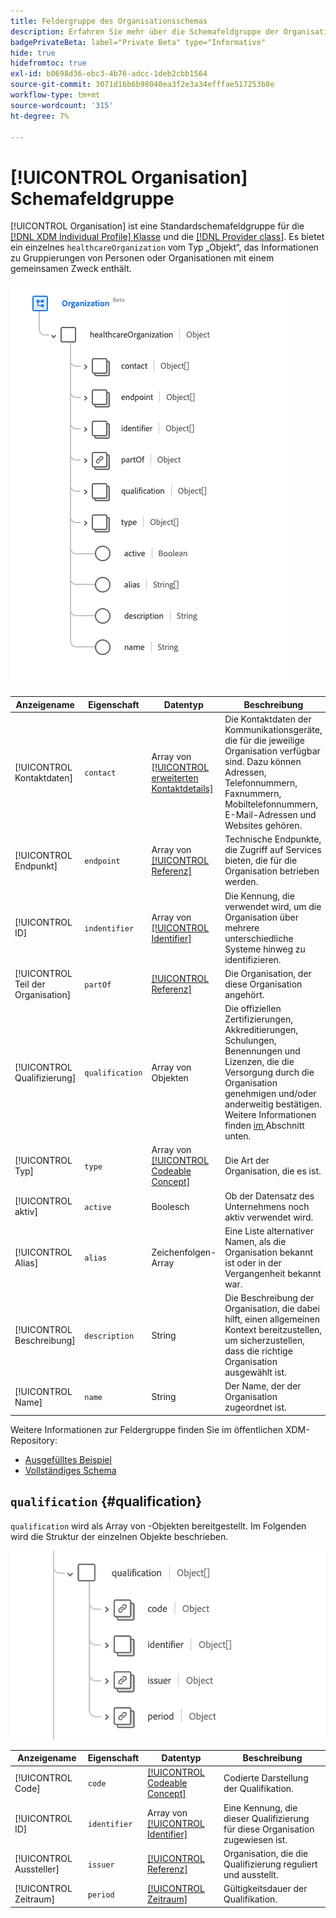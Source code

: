 ```yaml
---
title: Feldergruppe des Organisationsschemas
description: Erfahren Sie mehr über die Schemafeldgruppe der Organisation.
badgePrivateBeta: label="Private Beta" type="Informative"
hide: true
hidefromtoc: true
exl-id: b0698d36-ebc3-4b76-adcc-1deb2cbb1564
source-git-commit: 3071d16b6b98040ea3f2e3a34efffae517253b8e
workflow-type: tm+mt
source-wordcount: '315'
ht-degree: 7%

---
```


# [!UICONTROL Organisation] Schemafeldgruppe

[!UICONTROL Organisation] ist eine Standardschemafeldgruppe für die [[!DNL XDM Individual Profile] Klasse](../../../classes/individual-profile.md) und die [[!DNL Provider class]](../../../classes/provider.md). Es bietet ein einzelnes `healthcareOrganization` vom Typ „Objekt“, das Informationen zu Gruppierungen von Personen oder Organisationen mit einem gemeinsamen Zweck enthält.

![Feldergruppenstruktur](../../../images/healthcare/field-groups/organization/organization.png)

| Anzeigename | Eigenschaft | Datentyp | Beschreibung |
| ---| --- | --- | --- |
| [!UICONTROL Kontaktdaten] | `contact` | Array von [[!UICONTROL erweiterten Kontaktdetails]](../data-types/extended-contact-detail.md) | Die Kontaktdaten der Kommunikationsgeräte, die für die jeweilige Organisation verfügbar sind. Dazu können Adressen, Telefonnummern, Faxnummern, Mobiltelefonnummern, E-Mail-Adressen und Websites gehören. |
| [!UICONTROL Endpunkt] | `endpoint` | Array von [[!UICONTROL Referenz]](../data-types/reference.md) | Technische Endpunkte, die Zugriff auf Services bieten, die für die Organisation betrieben werden. |
| [!UICONTROL ID] | `indentifier` | Array von [[!UICONTROL Identifier]](../data-types/identifier.md) | Die Kennung, die verwendet wird, um die Organisation über mehrere unterschiedliche Systeme hinweg zu identifizieren. |
| [!UICONTROL Teil der Organisation] | `partOf` | [[!UICONTROL Referenz]](../data-types/reference.md) | Die Organisation, der diese Organisation angehört. |
| [!UICONTROL Qualifizierung] | `qualification` | Array von Objekten | Die offiziellen Zertifizierungen, Akkreditierungen, Schulungen, Benennungen und Lizenzen, die die Versorgung durch die Organisation genehmigen und/oder anderweitig bestätigen. Weitere Informationen finden [ im ](#qualification) Abschnitt unten. |
| [!UICONTROL Typ] | `type` | Array von [[!UICONTROL Codeable Concept]](../data-types/codeable-concept.md) | Die Art der Organisation, die es ist. |
| [!UICONTROL aktiv] | `active` | Boolesch | Ob der Datensatz des Unternehmens noch aktiv verwendet wird. |
| [!UICONTROL Alias] | `alias` | Zeichenfolgen-Array | Eine Liste alternativer Namen, als die Organisation bekannt ist oder in der Vergangenheit bekannt war. |
| [!UICONTROL Beschreibung] | `description` | String | Die Beschreibung der Organisation, die dabei hilft, einen allgemeinen Kontext bereitzustellen, um sicherzustellen, dass die richtige Organisation ausgewählt ist. |
| [!UICONTROL Name] | `name` | String | Der Name, der der Organisation zugeordnet ist. |

Weitere Informationen zur Feldergruppe finden Sie im öffentlichen XDM-Repository:

* [Ausgefülltes Beispiel](https://github.com/adobe/xdm/blob/master/extensions/industry/healthcare/fhir/fieldgroups/coverage.example.1.json)
* [Vollständiges Schema](https://github.com/adobe/xdm/blob/master/extensions/industry/healthcare/fhir/fieldgroups/coverage.schema.json)

## `qualification` {#qualification}

`qualification` wird als Array von -Objekten bereitgestellt. Im Folgenden wird die Struktur der einzelnen Objekte beschrieben.

![Qualifizierungsstruktur](../../../images/healthcare/field-groups/organization/qualification.png)

| Anzeigename | Eigenschaft | Datentyp | Beschreibung |
| --- | --- | --- | --- |
| [!UICONTROL Code] | `code` | [[!UICONTROL Codeable Concept]](../data-types/codeable-concept.md) | Codierte Darstellung der Qualifikation. |
| [!UICONTROL ID] | `identifier` | Array von [[!UICONTROL Identifier]](../data-types/identifier.md) | Eine Kennung, die dieser Qualifizierung für diese Organisation zugewiesen ist. |
| [!UICONTROL Aussteller] | `issuer` | [[!UICONTROL Referenz]](../data-types/reference.md) | Organisation, die die Qualifizierung reguliert und ausstellt. |
| [!UICONTROL Zeitraum] | `period` | [[!UICONTROL Zeitraum]](../data-types/period.md) | Gültigkeitsdauer der Qualifikation. |
